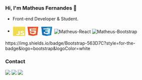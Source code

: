 ### Hi, I'm Matheus Fernandes 👋

<ul>
<li>Front-end Developer & Student.

<div style="display: inline_block"><br>
  <li>
  <img align="center" alt="Matheus-Js" height="30" width="40" src="https://raw.githubusercontent.com/devicons/devicon/master/icons/javascript/javascript-plain.svg">
  <img align="center" alt="Matheus-HTML" height="30" width="40" src="https://raw.githubusercontent.com/devicons/devicon/master/icons/html5/html5-original.svg">
  <img align="center" alt="Matheus-CSS" height="30" width="40" src="https://raw.githubusercontent.com/devicons/devicon/master/icons/css3/css3-original.svg">
  <img align="center" alt="Matheus-React" height="30" width="100" src="https://img.shields.io/badge/React-20232A?style=for-the-badge&logo=react&logoColor=61DAFB">
  <img align="center" alt="Matheus-Bootstrap" height="30" width="110" src="https://img.shields.io/badge/Bootstrap-563D7C?style=for-the-badge&logo=bootstrap&logoColor=white">
 </ul>
  https://img.shields.io/badge/Bootstrap-563D7C?style=for-the-badge&logo=bootstrap&logoColor=white
  
  ### Contact
  
  <div> 
        <a href="https://www.linkedin.com/in/matheus-fernandes-732a8322a/" target="_blank"><img src="https://img.shields.io/badge/-LinkedIn-%230077B5?style=for-the-badge&logo=linkedin&logoColor=white" target="_blank"></a> 
  <a href="https://instagram.com/math.fernandess" target="_blank"><img src="https://img.shields.io/badge/-Instagram-%23E4405F?style=for-the-badge&logo=instagram&logoColor=white" target="_blank"></a>
    <a href="https://matheusfernandes-git.github.io/My-portfolio/" target="_blank"><img src="https://img.shields.io/badge/website-000000?style=for-the-badge&logo=About.me&logoColor=white" target="_blank"></a>
  
</div>
